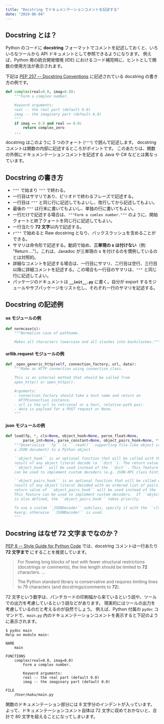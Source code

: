 ```yaml
---
title: "Docstring でドキュメンテーションコメントを記述する"
date: "2019-06-04"
---
```


Docstring とは？
----

Python のコードに **docstring** フォーマットでコメントを記述しておくと、いろいろなツールから API ドキュメントとして参照できるようになります。
例えば、Python 用の統合開発環境 (IDE) におけるコード補完時に、ヒントとして関数の使用方法が表示されます。

下記は [PEP 257 -- Docstring Conventions](https://www.python.org/dev/peps/pep-0257/) に記述されている docstring の書き方の例です。

```python
def complex(real=0.0, imag=0.0):
    """Form a complex number.

    Keyword arguments:
    real -- the real part (default 0.0)
    imag -- the imaginary part (default 0.0)
    """
    if imag == 0.0 and real == 0.0:
        return complex_zero
    ...
```

docstring はこのように 3 つのクォート (`"""`) で囲んで記述します。
docstring コメントは関数の内部に記述するところがポイントです。
このあたりは、関数の外側にドキュメンテーションコメントを記述する Java や C# などとは異なっています。


Docstring の書き方
----

- `"""` で始まり `"""` で終わる。
- 一行目はサマリであり、ピリオドで終わるフレーズで記述する。
- 一行目は `"""` と同じ行に記述してもよいし、改行してから記述してもよい。
- 最後の `"""` は行末に書いてもよいし、単独の行に書いてもよい。
- 一行だけで記述する場合は、`"""Form a comlex number."""` のように、開始クォートと終了クォートを同じ行に記述してもよい。
- 一行当たり **72 文字**以内で記述する。
- `r"""` で始めると Raw docstring となり、バックスラッシュを含めることができる。
- サマリは命令形で記述する。動詞で始め、**三単現の s は付けない**（例: "Return ..."）。これは、Javadoc が三単現の s を付けるのを慣例しているのとは対照的。
- 詳細なコメントを記述する場合は、一行目にサマリ、二行目は空行、三行目以降に詳細コメントを記述する。この場合も一行目のサマリは、`"""` と同じ行に記述してよい。
- パッケージのドキュメントは **`__init__.py`** に書く。自分が export するモジュールやサブパッケージをリスト化し、それぞれ一行のサマリを記述する。


Docstring の記述例
----

#### os モジュールの例

```python
def normcase(s):
    """Normalize case of pathname.

    Makes all characters lowercase and all slashes into backslashes."""
```

#### urllib.request モジュールの例

```python
def _open_generic_http(self, connection_factory, url, data):
    """Make an HTTP connection using connection_class.

    This is an internal method that should be called from
    open_http() or open_https().

    Arguments:
    - connection_factory should take a host name and return an
      HTTPConnection instance.
    - url is the url to retrieval or a host, relative-path pair.
    - data is payload for a POST request or None.
    """
```

#### json モジュールの例

```python
def load(fp, *, cls=None, object_hook=None, parse_float=None,
        parse_int=None, parse_constant=None, object_pairs_hook=None, **kw):
    """Deserialize ``fp`` (a ``.read()``-supporting file-like object containing
    a JSON document) to a Python object.

    ``object_hook`` is an optional function that will be called with the
    result of any object literal decode (a ``dict``). The return value of
    ``object_hook`` will be used instead of the ``dict``. This feature
    can be used to implement custom decoders (e.g. JSON-RPC class hinting).

    ``object_pairs_hook`` is an optional function that will be called with the
    result of any object literal decoded with an ordered list of pairs.  The
    return value of ``object_pairs_hook`` will be used instead of the ``dict``.
    This feature can be used to implement custom decoders.  If ``object_hook``
    is also defined, the ``object_pairs_hook`` takes priority.

    To use a custom ``JSONDecoder`` subclass, specify it with the ``cls``
    kwarg; otherwise ``JSONDecoder`` is used.
    """
```

Docstring はなぜ 72 文字までなのか？
----

[PEP 8 -- Style Guide for Python Code](https://www.python.org/dev/peps/pep-0008/) では、docstring コメントは一行あたり **72 文字まで** にすることを推奨しています。

> For flowing long blocks of text with fewer structural restrictions (docstrings or comments), the line length should be limited to **72** characters.
> ...
>
> The Python standard library is conservative and requires limiting lines to 79 characters (and docstrings/comments to **72**).

72 文字という数字は、パンチカードの印刷幅から来ているという説や、ツールでの出力を考慮しているという説などがあります。
現実的にはツールの出力を考慮しているのだと考えるのが自然でしょう。
例えば、Python 付属の `pydoc` コマンドで、`main.py` 内のドキュメンテーションコメントを表示すると下記のように表示されます。

```
$ pydoc main
Help on module main:

NAME
    main

FUNCTIONS
    complex(real=0.0, imag=0.0)
        Form a complex number.

        Keyword arguments:
        real -- the real part (default 0.0)
        imag -- the imaginary part (default 0.0)

FILE
    /User/maku/main.py
```

関数のドキュメンテーション部分には 8 文字分のインデントが入っています。
よって、ドキュメンテーションコメント自体は 72 文字に収めておかないと、合計で 80 文字を超えることになってしまいます。

